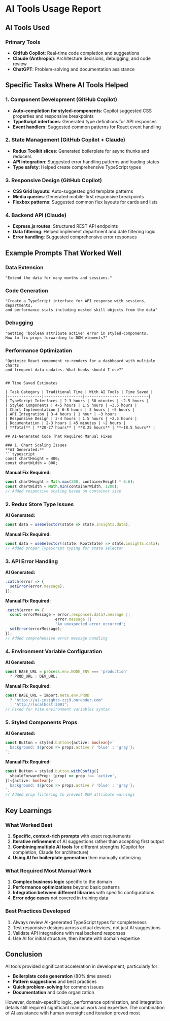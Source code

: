# AI Tools Usage Report

## AI Tools Used

### Primary Tools
- **GitHub Copilot**: Real-time code completion and suggestions
- **Claude (Anthropic)**: Architecture decisions, debugging, and code review
- **ChatGPT**: Problem-solving and documentation assistance

## Specific Tasks Where AI Tools Helped

### 1. Component Development (GitHub Copilot)
- **Auto-completion for styled-components**: Copilot suggested CSS properties and responsive breakpoints
- **TypeScript interfaces**: Generated type definitions for API responses
- **Event handlers**: Suggested common patterns for React event handling

### 2. State Management (GitHub Copilot + Claude)
- **Redux Toolkit slices**: Generated boilerplate for async thunks and reducers
- **API integration**: Suggested error handling patterns and loading states
- **Type safety**: Helped create comprehensive TypeScript types

### 3. Responsive Design (GitHub Copilot)
- **CSS Grid layouts**: Auto-suggested grid template patterns
- **Media queries**: Generated mobile-first responsive breakpoints
- **Flexbox patterns**: Suggested common flex layouts for cards and lists

### 4. Backend API (Claude)
- **Express.js routes**: Structured REST API endpoints
- **Data filtering**: Helped implement department and date filtering logic
- **Error handling**: Suggested comprehensive error responses

## Example Prompts That Worked Well

### Data Extension
```
"Extend the data for many months and sessions."
```

### Code Generation
```
"Create a TypeScript interface for API response with sessions, departments, 
and performance stats including nested skill objects from the data"
```

### Debugging
```
"Getting 'boolean attribute active' error in styled-components. 
How to fix props forwarding to DOM elements?"
```

### Performance Optimization
```
"Optimize React component re-renders for a dashboard with multiple charts 
and frequent data updates. What hooks should I use?"
```

```

## Time Saved Estimates

| Task Category | Traditional Time | With AI Tools | Time Saved |
|---------------|-----------------|---------------|------------|
| TypeScript Interfaces | 2-3 hours | 30 minutes | ~2.5 hours |
| Styled Components | 4-5 hours | 1.5 hours | ~3.5 hours |
| Chart Implementation | 6-8 hours | 3 hours | ~5 hours |
| API Integration | 3-4 hours | 1 hour | ~3 hours |
| Responsive Design | 3-4 hours | 1.5 hours | ~2.5 hours |
| Documentation | 2-3 hours | 45 minutes | ~2 hours |
| **Total** | **20-27 hours** | **8.25 hours** | **~18.5 hours** |

## AI-Generated Code That Required Manual Fixes

### 1. Chart Scaling Issues
**AI Generated:**
```typescript
const chartHeight = 400;
const chartWidth = 800;
```

**Manual Fix Required:**
```typescript
const chartHeight = Math.max(300, containerHeight * 0.6);
const chartWidth = Math.min(containerWidth, 1200);
// Added responsive scaling based on container size
```

### 2. Redux Store Type Issues
**AI Generated:**
```typescript
const data = useSelector(state => state.insights.data);
```

**Manual Fix Required:**
```typescript
const data = useSelector((state: RootState) => state.insights.data);
// Added proper TypeScript typing for state selector
```

### 3. API Error Handling
**AI Generated:**
```typescript
.catch(error => {
  setError(error.message);
});
```

**Manual Fix Required:**
```typescript
.catch(error => {
  const errorMessage = error.response?.data?.message || 
                      error.message || 
                      'An unexpected error occurred';
  setError(errorMessage);
});
// Added comprehensive error message handling
```

### 4. Environment Variable Configuration
**AI Generated:**
```typescript
const BASE_URL = process.env.NODE_ENV === 'production' 
  ? PROD_URL : DEV_URL;
```

**Manual Fix Required:**
```typescript
const BASE_URL = import.meta.env.PROD 
  ? "https://ai-insights-zzj9.onrender.com" 
  : "http://localhost:3001";
// Fixed for Vite environment variables syntax
```

### 5. Styled Components Props
**AI Generated:**
```typescript
const Button = styled.button<{active: boolean}>`
  background: ${props => props.active ? 'blue' : 'gray'};
`;
```

**Manual Fix Required:**
```typescript
const Button = styled.button.withConfig({
  shouldForwardProp: (prop) => prop !== 'active',
})<{active: boolean}>`
  background: ${props => props.active ? 'blue' : 'gray'};
`;
// Added prop filtering to prevent DOM attribute warnings
```

## Key Learnings

### What Worked Best
1. **Specific, context-rich prompts** with exact requirements
2. **Iterative refinement** of AI suggestions rather than accepting first output
3. **Combining multiple AI tools** for different strengths (Copilot for completion, Claude for architecture)
4. **Using AI for boilerplate generation** then manually optimizing

### What Required Most Manual Work
1. **Complex business logic** specific to the domain
2. **Performance optimizations** beyond basic patterns
3. **Integration between different libraries** with specific configurations
4. **Error edge cases** not covered in training data

### Best Practices Developed
1. Always review AI-generated TypeScript types for completeness
2. Test responsive designs across actual devices, not just AI suggestions
3. Validate API integrations with real backend responses
4. Use AI for initial structure, then iterate with domain expertise

## Conclusion

AI tools provided significant acceleration in development, particularly for:
- **Boilerplate code generation** (80% time saved)
- **Pattern suggestions** and best practices
- **Quick problem-solving** for common issues
- **Documentation** and code organization

However, domain-specific logic, performance optimization, and integration details still required significant manual work and expertise. The combination of AI assistance with human oversight and iteration proved most